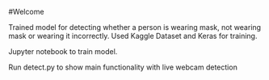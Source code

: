 #Welcome

Trained model for detecting whether a person is wearing mask, not wearing mask or wearing it incorrectly.
Used Kaggle Dataset and Keras for training.


Jupyter notebook to train model.

Run detect.py to show main functionality with live webcam detection
